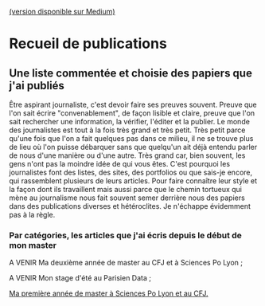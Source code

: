 [(version disponible sur Medium)](https://deroudilhep.medium.com/recueil-de-publications-b938da9fd7dd)
# Recueil de publications
## Une liste commentée et choisie des papiers que j'ai publiés
Être aspirant journaliste, c'est devoir faire ses preuves souvent. Preuve que l'on sait écrire "convenablement", de façon lisible et claire, preuve que l'on sait rechercher une information, la vérifier, l'éditer et la publier. Le monde des journalistes est tout à la fois très grand et très petit. Très petit parce qu'une fois que l'on a fait quelques pas dans ce milieu, il ne se trouve plus de lieu où l'on puisse débarquer sans que quelqu'un ait déjà entendu parler de nous d'une manière ou d'une autre. Très grand car, bien souvent, les gens n'ont pas la moindre idée de qui vous êtes. C'est pourquoi les journalistes font des listes, des sites, des portfolios ou que sais-je encore, qui rassemblent plusieurs de leurs articles. Pour faire connaître leur style et la façon dont ils travaillent mais aussi parce que le chemin tortueux qui mène au journalisme nous fait souvent semer derrière nous des papiers dans des publications diverses et hétéroclites. Je n'échappe évidemment pas à la règle.
### Par catégories, les articles que j'ai écris depuis le début de mon master
A VENIR Ma deuxième année de master au CFJ et à Sciences Po Lyon ;

A VENIR Mon stage d'été au Parisien Data ;

[Ma première année de master à Sciences Po Lyon et au CFJ.](https://github.com/deroudilhep/deroudilhep/blob/main/master_1.md)
